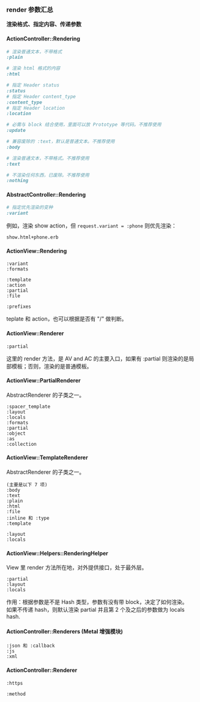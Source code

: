 ### render 参数汇总

**渲染格式、指定内容、传递参数**

#### ActionController::Rendering

```ruby
# 渲染普通文本，不带格式
:plain

# 渲染 html 格式的内容
:html
```

```ruby
# 指定 Header status
:status
# 指定 Header content_type
:content_type
# 指定 Header location
:location
```

```ruby
# 必需与 block 结合使用，里面可以放 Prototype 等代码。不推荐使用
:update
```

```ruby
# 兼容废除的 :text，默认是普通文本。不推荐使用
:body

# 渲染普通文本，不带格式。不推荐使用
:text

# 不渲染任何东西，已废除。不推荐使用
:nothing
```

#### AbstractController::Rendering

```ruby
# 指定优先渲染的变种
:variant
```

例如，渲染 show action，但 `request.variant = :phone` 则优先渲染：

```
show.html+phone.erb
```

#### ActionView::Rendering

```
:variant
:formats

:template
:action
:partial
:file

:prefixes
```

teplate 和 action，也可以根据是否有 "/" 做判断。

#### ActionView::Renderer

```
:partial
```

这里的 render 方法，是 AV and AC 的主要入口，如果有 :partial 则渲染的是局部模板；否则，渲染的是普通模板。

#### ActionView::PartialRenderer

AbstractRenderer 的子类之一。

```
:spacer_template
:layout
:locals
:formats
:partial
:object
:as
:collection
```

#### ActionView::TemplateRenderer

AbstractRenderer 的子类之一。

```
(主要是以下 7 项)
:body
:text
:plain
:html
:file
:inline 和 :type
:template

:layout
:locals
```

#### ActionView::Helpers::RenderingHelper

View 里 render 方法所在地，对外提供接口，处于最外层。

```
:partial
:layout
:locals
```

作用：根据参数是不是 Hash 类型，参数有没有带 block，决定了如何渲染。
<br>
如果不传递 hash，则默认渲染 partial 并且第 2 个及之后的参数做为 locals hash.

#### ActionController::Renderers (Metal 增强模块)

```
:json 和 :callback
:js
:xml
```

#### ActionController::Renderer

```
:https

:method
```
